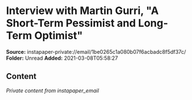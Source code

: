 # Interview with Martin Gurri, "A Short-Term Pessimist and Long-Term Optimist"

**Source:** instapaper-private://email/1be0265c1a080b07f6acbadc8f5df37c/
**Folder:** Unread
**Added:** 2021-03-08T05:58:27




## Content
*Private content from instapaper_email*
